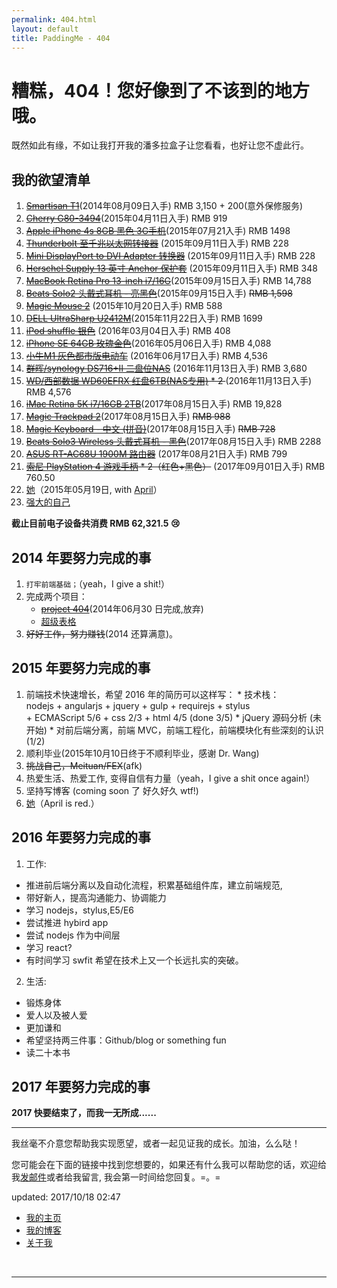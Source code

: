 ```yaml
---
permalink: 404.html
layout: default
title: PaddingMe - 404
---
```


# 糟糕，404！您好像到了不该到的地方哦。

既然如此有缘，不如让我打开我的潘多拉盒子让您看看，也好让您不虚此行。


## 我的欲望清单

  1. <del>[Smartisan T1](http://www.smartisan.cn/)</del>(2014年08月09日入手) RMB 3,150 + 200(意外保修服务)
  2. <del>[Cherry G80-3494](http://item.jd.com/372399.html)</del>(2015年04月11日入手) RMB 919
  1. <del>[Apple iPhone 4s 8GB 黑色 3G手机](https://item.jd.com/981822.html)</del>(2015年07月21入手) RMB 1498
  3. <del>[Thunderbolt 至千兆以太网转接器](https://www.apple.com/cn/shop/product/MD463FE/A/thunderbolt-to-gigabit-ethernet-adapter)</del> (2015年09月11日入手) RMB 228
  4. <del>[Mini DisplayPort to DVI Adapter 转换器](https://www.apple.com/cn/shop/product/MB570FE/B/mini-displayport-%E8%87%B3-dvi-%E8%BD%AC%E6%8D%A2%E5%99%A8)</del> (2015年09月11日入手) RMB 228
  5. <del>[Herschel Supply 13 英寸 Anchor 保护套](https://www.tactics.com/herschel-supply/anchor-sleeve-for-ipad-mini/chambray)</del> (2015年09月11日入手) RMB 348
  6. <del>[MacBook Retina Pro 13-inch i7/16G](http://store.apple.com/cn-k12/buy-mac/macbook-pro?product=ME866CH/A&step=config)</del>(2015年09月15日入手) RMB 14,788
  7. <del>[Beats Solo2 头戴式耳机 - 亮黑色](https://item.jd.hk/1986073002.html)</del>(2015年09月15日入手) <del>RMB 1,598</del>
  8. <del>[Magic Mouse 2](https://www.apple.com/cn/shop/product/MLA02CH/A/magic-mouse-2)</del> (2015年10月20日入手) RMB 588
  9. <del>[DELL UltraSharp U2412M](http://item.jd.com/493442.html)</del>(2015年11月22日入手) RMB 1699
  10. <del>[iPod shuffle 银色](https://www.amazon.com/Apple-shuffle-Generation-Discontinued-Manufacturer/dp/B001FA1NUK)</del> (2016年03月04日入手) RMB 408
  11. <del>[iPhone SE 64GB 玫瑰金色](https://www.apple.com/cn/iphone-se/)</del>(2016年05月06日入手) RMB 4,088
  12. <del>[小牛M1 灰色都市版电动车](https://item.jd.com/10375321742.html)</del> (2016年06月17日入手) RMB 4,536
  12. <del>[群晖/synology DS716+II 二盘位NAS](https://item.taobao.com/item.htm)</del> (2016年11月13日入手) RMB 3,680
  13. <del>[WD/西部数据 WD60EFRX 红盘6TB(NAS专用)](https://item.taobao.com/item.htm) * 2 </del> (2016年11月13日入手) RMB 4,576
  14. <del>[iMac Retina 5K i7/16GB 2TB](https://www.apple.com/cn/imac/)</del>(2017年08月15日入手) RMB 19,828
  15. <del>[Magic Trackpad 2](https://www.apple.com/cn/shop/product/MJ2R2CH/A/magic-trackpad-2)</del>(2017年08月15日入手) <del>RMB 988</del>
  16. <del>[Magic Keyboard - 中文 (拼音)](https://www.apple.com/cn/shop/product/MJ2R2CH/A/magic-trackpad-2)</del>(2017年08月15日入手) <del>RMB 728</del>
  17. <del>[Beats Solo3 Wireless 头戴式耳机 - 黑色](https://www.apple.com/cn/shop/product/MNEN2PA/A/beats-solo3-wireless-%E5%A4%B4%E6%88%B4%E5%BC%8F%E8%80%B3%E6%9C%BA-%E7%82%AB%E9%BB%91%E8%89%B2)</del>(2017年08月15日入手) RMB 2288
  18. <del>[ASUS RT-AC68U 1900M 路由器](https://item.jd.com/1035733.html)</del> (2017年08月21日入手) RMB 799
  19. <del>[索尼 PlayStation 4 游戏手柄](https://item.jd.com/3600407.html) * 2（红色+黑色）</del> (2017年09月01日入手) RMB 760.50
  20. [她]("四月，我等你很久了!")（2015年05月19日, with [April](http://april.im)）
  21. [强大的自己]("我还在努力，请你相信，我正在努力变得强大！")



**截止目前电子设备共消费 RMB 62,321.5 :cry:**




## 2014 年要努力完成的事
  1. ``打牢前端基础；``（yeah，I give a shit!）
  2. 完成两个项目：
     * <del>[project 404]()</del>(2014年06月30 日完成,放弃)
     * [超级表格](http://supertable.me "我要一个人做完它，想想很害怕")
  3. <del>好好工作，努力赚钱</del>(2014 还算满意)。

## 2015 年要努力完成的事

  1. 前端技术快速增长，希望 2016 年的简历可以这样写：
    * 技术栈：<br>nodejs + angularjs + jquery + gulp + requirejs + stylus <br>+ ECMAScript 5/6 + css 2/3 + html 4/5 (done 3/5)
    * jQuery 源码分析 (未开始)
    * 对前后端分离，前端 MVC，前端工程化，前端模块化有些深刻的认识 (1/2)
  2. 顺利毕业(2015年10月10日终于不顺利毕业，感谢 Dr. Wang)
  3. <del>挑战自己，Meituan/FEX</del>(afk)
  4. 热爱生活、热爱工作, 变得自信有力量（yeah，I give a shit once again!）
  5. 坚持写博客 (coming soon 了 好久好久 wtf!)
  6. [她](http://4yue.me "一切都刚刚好，不多也不少")（April is red.）


## 2016 年要努力完成的事

1. 工作:

  * 推进前后端分离以及自动化流程，积累基础组件库，建立前端规范,
  * 带好新人，提高沟通能力、协调能力
  * 学习 nodejs，stylus,E5/E6
  * 尝试推进 hybird app
  * 尝试 nodejs 作为中间层
  * 学习 react?
  * 有时间学习 swfit
  希望在技术上又一个长远扎实的突破。

2. 生活:

  - 锻炼身体
  - 爱人以及被人爱
  - 更加谦和
  - 希望坚持两三件事：Github/blog or something fun
  - 读二十本书

## 2017 年要努力完成的事


**2017 快要结束了，而我一无所成......**




----

我丝毫不介意您帮助我实现愿望，或者一起见证我的成长。加油，么么哒！

您可能会在下面的链接中找到您想要的，如果还有什么我可以帮助您的话，欢迎给我<a href="mailto:padding4me@gmail.com">发邮件</a>或者给我留言, 我会第一时间给您回复。=。=



updated: 2017/10/18 02:47

* [我的主页](/ "PaddingMe")
* [我的博客](/blog "padding.me/blog")
* [关于我](/about.html "padding.me/about.html")

<br>
<hr>


<!-- UY BEGIN -->
<div id="uyan_frame"></div>
<script type="text/javascript" src="http://v2.uyan.cc/code/uyan.js?uid=1948668"></script>
<!-- UY END -->

